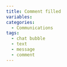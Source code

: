 ```yaml
---
title: Comment filled
variables:
categories:
  - Communications
tags:
  - chat bubble
  - text
  - message
  - comment
---
```

